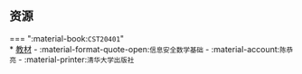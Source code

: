 ## 资源  
=== ":material-book:`CST20401`"  
    * [教材](https://api.hanximeng.com/lanzou/?url=https://cqu-openlib.lanzout.com/iCgEr29k7zji&type=down) - :material-format-quote-open:`信息安全数学基础` - :material-account:`陈恭亮` - :material-printer:`清华大学出版社`  